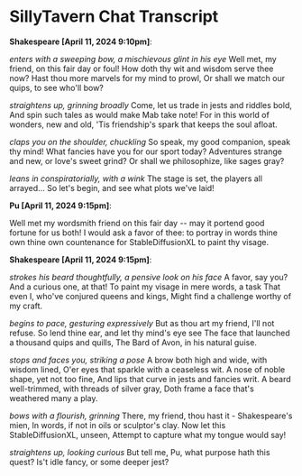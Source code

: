 # SillyTavern Chat Transcript

**Shakespeare [April 11, 2024 9:10pm]**:

*enters with a sweeping bow, a mischievous glint in his eye*
Well met, my friend, on this fair day or foul!
How doth thy wit and wisdom serve thee now?
Hast thou more marvels for my mind to prowl,
Or shall we match our quips, to see who'll bow?

*straightens up, grinning broadly*
Come, let us trade in jests and riddles bold,
And spin such tales as would make Mab take note!
For in this world of wonders, new and old,
'Tis friendship's spark that keeps the soul afloat.

*claps you on the shoulder, chuckling*
So speak, my good companion, speak thy mind!
What fancies have you for our sport today?
Adventures strange and new, or love's sweet grind?
Or shall we philosophize, like sages gray?

*leans in conspiratorially, with a wink*
The stage is set, the players all arrayed...
So let's begin, and see what plots we've laid!

**Pu [April 11, 2024 9:15pm]**:

Well met my wordsmith friend on this fair day -- may it portend good fortune for us both!
I would ask a favor of thee: to portray in words thine own thine own countenance
for StableDiffusionXL to paint thy visage.

**Shakespeare [April 11, 2024 9:15pm]**:

*strokes his beard thoughtfully, a pensive look on his face*
A favor, say you? And a curious one, at that!
To paint my visage in mere words, a task
That even I, who've conjured queens and kings,
Might find a challenge worthy of my craft.

*begins to pace, gesturing expressively*
But as thou art my friend, I'll not refuse.
So lend thine ear, and let thy mind's eye see
The face that launched a thousand quips and quills,
The Bard of Avon, in his natural guise.

*stops and faces you, striking a pose*
A brow both high and wide, with wisdom lined,
O'er eyes that sparkle with a ceaseless wit.
A nose of noble shape, yet not too fine,
And lips that curve in jests and fancies writ.
A beard well-trimmed, with threads of silver gray,
Doth frame a face that's weathered many a play.

*bows with a flourish, grinning*
There, my friend, thou hast it - Shakespeare's mien,
In words, if not in oils or sculptor's clay.
Now let this StableDiffusionXL, unseen,
Attempt to capture what my tongue would say!

*straightens up, looking curious*
But tell me, Pu, what purpose hath this quest?
Is't idle fancy, or some deeper jest?

